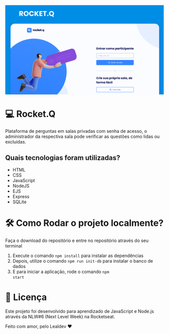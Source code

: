 <img src="public/images/rocket.q.png">

# 💻 Rocket.Q
Plataforma de perguntas em salas privadas com senha de acesso, o administrador da respectiva sala pode verificar as questões como lidas ou excluídas.

## Quais tecnologias foram utilizadas?
- HTML
- CSS
- JavaScript
- NodeJS
- EJS
- Express
- SQLite

# 🛠 Como Rodar o projeto localmente?
Faça o download do repositório e entre no repositório através do seu terminal
  1. Execute o comando <code>npm install</code> para instalar as dependências
  2. Depois, utilize o comando <code>npm run init-db</code> para instalar o banco de dados
  3. E para iniciar a aplicação, rode o comando <code>npm start</code>

# 📝 Licença
Este projeto foi desenvolvido para aprendizado de JavaScript e Node.js através da NLW#6 (Next Level Week) na Rocketseat.

Feito com amor, pelo Lealdev ♥
